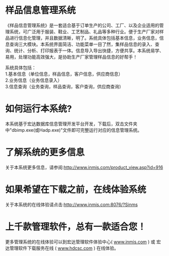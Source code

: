 # 样品信息管理系统

《样品信息管理系统》是一套适合基于订单生产的公司、工厂、以及企业适用的管理系统，可广泛用于服装、鞋业、工艺制品、礼品等多种行业。便于生产厂家对样品进行信息化管理，并且数据清晰，明了。系统具体包括基本信息，业务信息，信息查询三大模块。本系统界面简洁、功能菜单一目了然，集样品信息的录入、查询、统计、分析、打印报表于一体。信息导入导出快捷，方便共享。本系统易学、易用，处理功能高效强大，是协助生产厂家管理样品信息的好帮手！


系统具体包括：   
1.基本信息（单位信息，样品信息，客户信息，供应商信息）   
2.业务信息（业务信息录入）   
3.信息查询（业务查询，样品查询，客户查询，供应商查询）   

# 如何运行本系统?

本系统基于宏达数据库信息管理开发平台开发，下载后，双击文件夹中"dbimp.exe(或Hadp.exe)"文件即可完整运行对应的信息管理系统。

# 了解系统的更多信息

关于本系统更多信息，请参阅:http://www.inmis.com/product_view.asp?id=916

# 如果希望在下载之前，在线体验系统

关于本系统的在线体验请点击:http://www.inmis.com:8076/?Sinms

# 上千款管理软件，总有一款适合您！

更多管理系统的在线体验可以到宏达管理软件体验中心( www.inmis.com ) 或 宏达管理软件下载服务在线 ( www.hdcsc.com ) 在线体验。

